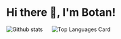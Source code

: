 <h1>Hi there 👋, I'm Botan!</h1>

![Github stats](https://github-readme-stats.vercel.app/api?username=Botan-Cosar&theme=codeSTACKr&show_icons=true&count_private=true&include_all_commits=true) &nbsp;&nbsp;&nbsp;&nbsp;
![Top Languages Card](https://github-readme-stats.vercel.app/api/top-langs/?username=Botan-Cosar)





